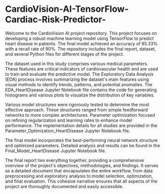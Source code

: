# CardioVision-AI-TensorFlow-Cardiac-Risk-Predictor-
Welcome to the CardioVision AI project repository. This project focuses on developing a robust machine learning model using TensorFlow to predict heart disease in patients. The final model achieved an accuracy of 85.33% with a recall rate of 90%. The repository includes the final report, dataset, and several Python files for different stages of the project.

The dataset used in this study comprises various medical parameters. These features are critical indicators of cardiovascular health and are used to train and evaluate the predictive model. The Exploratory Data Analysis (EDA) process involves summarizing the dataset's main features using visual methods to identify trends, patterns, and potential anomalies. The EDA_HeartDisease Jupyter Notebook file contains the code for generating histograms and various plots to visualize the distribution of key variables.

Various model structures were rigorously tested to determine the most effective approach. These structures ranged from simple feedforward networks to more complex architectures. Parameter optimization focused on refining regularization and learning rates to enhance model performance. The implementation details for all studies are provided in the Parameter_Optimization_HeartDisease Jupyter Notebook file.

The final model incorporates the best-performing neural network structure and optimized parameters. Detailed analysis and results can be found in the Final_Model_HeartDisease Jupyter Notebook file.

The final report ties everything together, providing a comprehensive overview of the project's objectives, methodologies, and findings. It serves as a detailed document that encapsulates the entire workflow, from data preprocessing and exploratory analysis to model selection, optimization, and final evaluation. This cohesive narrative ensures that all aspects of the project are thoroughly documented and easily accessible.
